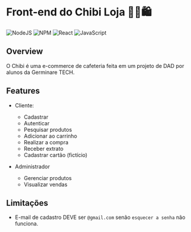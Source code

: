 # Front-end do Chibi Loja 🌆🛒🛍️
![NodeJS](https://img.shields.io/badge/node.js-6DA55F?style=for-the-badge&logo=node.js&logoColor=white)
![NPM](https://img.shields.io/badge/NPM-%23CB3837.svg?style=for-the-badge&logo=npm&logoColor=white)
![React](https://img.shields.io/badge/react-%2320232a.svg?style=for-the-badge&logo=react&logoColor=%2361DAFB)
![JavaScript](https://img.shields.io/badge/javascript-%23323330.svg?style=for-the-badge&logo=javascript&logoColor=%23F7DF1E)

## Overview
O Chibi é uma e-commerce de cafeteria feita em um projeto de DAD por alunos da Germinare TECH.

## Features
* Cliente:
  - Cadastrar
  - Autenticar
  - Pesquisar produtos
  - Adicionar ao carrinho
  - Realizar a compra
  - Receber extrato
  - Cadastrar cartão (fictício)

* Administrador
  - Gerenciar produtos
  - Visualizar vendas

## Limitações
- E-mail de cadastro DEVE ser `@gmail.com` senão `esquecer a senha` não funciona.
